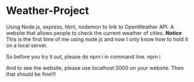 # Weather-Project
Using Node.js, express, html, nodemon to link to OpenWeather API. A website that allows people to check the current weather of cities.
***Notice***
This is the first time of me using node.js and now I only know how to hold it on a local server. 

So before you try it out, please do npm i in command line.
npm i

And to see the website, please use localhost:3000 on your website. Then that should be fine!!!
